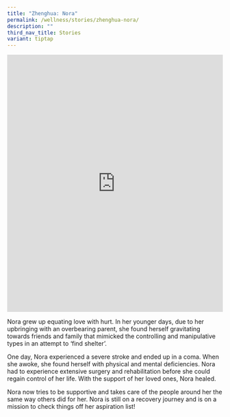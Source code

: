 ```yaml
---
title: "Zhenghua: Nora"
permalink: /wellness/stories/zhenghua-nora/
description: ""
third_nav_title: Stories
variant: tiptap
---
```

<iframe allowfullscreen="" allow="accelerometer; autoplay; clipboard-write; encrypted-media; gyroscope; picture-in-picture; web-share" frameborder="0" title="YouTube video player" src="https://www.youtube.com/embed/FLbyW_ur_IM" height="600" width="100%"></iframe>

Nora grew up equating love with hurt. In her younger days, due to her upbringing with an overbearing parent, she found herself gravitating towards friends and family that mimicked the controlling and manipulative types in an attempt to ‘find shelter’.

One day, Nora experienced a severe stroke and ended up in a coma. When she awoke, she found herself with physical and mental deficiencies. Nora had to experience extensive surgery and rehabilitation before she could regain control of her life. With the support of her loved ones, Nora healed.

Nora now tries to be supportive and takes care of the people around her the same way others did for her. Nora is still on a recovery journey and is on a mission to check things off her aspiration list!